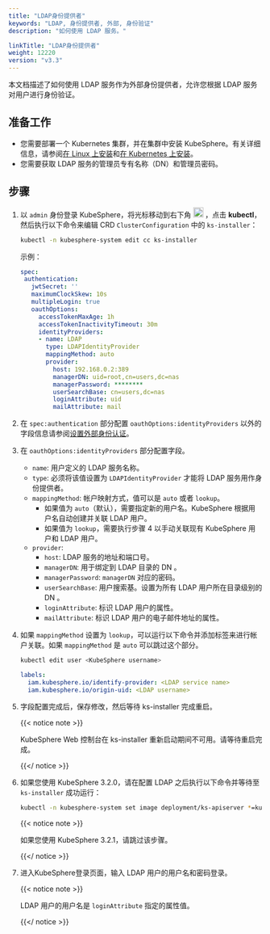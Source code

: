 ```yaml
---
title: "LDAP身份提供者"
keywords: "LDAP, 身份提供者, 外部, 身份验证"
description: "如何使用 LDAP 服务。"

linkTitle: "LDAP身份提供者"
weight: 12220
version: "v3.3"
---
```


本文档描述了如何使用 LDAP 服务作为外部身份提供者，允许您根据 LDAP 服务对用户进行身份验证。

## 准备工作

* 您需要部署一个 Kubernetes 集群，并在集群中安装 KubeSphere。有关详细信息，请参阅[在 Linux 上安装](../../../installing-on-linux/)和[在 Kubernetes 上安装](../../../installing-on-kubernetes/)。
* 您需要获取 LDAP 服务的管理员专有名称（DN）和管理员密码。

## 步骤

1. 以 `admin` 身份登录 KubeSphere，将光标移动到右下角 <img src="/images/docs/v3.x/access-control-and-account-management/external-authentication/set-up-external-authentication/toolbox.png" width="20px" height="20px" alt="icon"> ，点击 **kubectl**，然后执行以下命令来编辑 CRD `ClusterConfiguration` 中的 `ks-installer`：

   ```bash
   kubectl -n kubesphere-system edit cc ks-installer
   ```
   
    示例：

    ```yaml
   spec:
     authentication:
       jwtSecret: ''
       maximumClockSkew: 10s
       multipleLogin: true
       oauthOptions:
         accessTokenMaxAge: 1h
         accessTokenInactivityTimeout: 30m
         identityProviders:
         - name: LDAP
           type: LDAPIdentityProvider
           mappingMethod: auto
           provider:
             host: 192.168.0.2:389
             managerDN: uid=root,cn=users,dc=nas
             managerPassword: ********
             userSearchBase: cn=users,dc=nas
             loginAttribute: uid
             mailAttribute: mail
    ```
   
2. 在 `spec:authentication` 部分配置 `oauthOptions:identityProviders` 以外的字段信息请参阅[设置外部身份认证](../set-up-external-authentication/)。

3. 在 `oauthOptions:identityProviders` 部分配置字段。

   * `name`: 用户定义的 LDAP 服务名称。
   * `type`: 必须将该值设置为 `LDAPIdentityProvider` 才能将 LDAP 服务用作身份提供者。
   * `mappingMethod`: 帐户映射方式，值可以是 `auto` 或者 `lookup`。
      *  如果值为 `auto`（默认），需要指定新的用户名。KubeSphere 根据用户名自动创建并关联 LDAP 用户。
      *  如果值为 `lookup`，需要执行步骤 4 以手动关联现有 KubeSphere 用户和 LDAP 用户。
   * `provider`:
      * `host`: LDAP 服务的地址和端口号。
      * `managerDN`: 用于绑定到 LDAP 目录的 DN 。
      * `managerPassword`: `managerDN` 对应的密码。
      * `userSearchBase`: 用户搜索基。设置为所有 LDAP 用户所在目录级别的 DN 。
      * `loginAttribute`: 标识 LDAP 用户的属性。
      * `mailAttribute`: 标识 LDAP 用户的电子邮件地址的属性。

4. 如果 `mappingMethod` 设置为 `lookup`，可以运行以下命令并添加标签来进行帐户关联。如果 `mappingMethod` 是 `auto` 可以跳过这个部分。

   ```bash
   kubectl edit user <KubeSphere username>
   ```

   ```yaml
   labels:
     iam.kubesphere.io/identify-provider: <LDAP service name>
     iam.kubesphere.io/origin-uid: <LDAP username>
   ```

5. 字段配置完成后，保存修改，然后等待 ks-installer 完成重启。

   {{< notice note >}}
   
   KubeSphere Web 控制台在 ks-installer 重新启动期间不可用。请等待重启完成。

   {{</ notice >}}

6. 如果您使用 KubeSphere 3.2.0，请在配置 LDAP 之后执行以下命令并等待至 `ks-installer` 成功运行：

   ```bash
   kubectl -n kubesphere-system set image deployment/ks-apiserver *=kubesphere/ks-apiserver:v3.2.1
   ```

   {{< notice note >}}

   如果您使用 KubeSphere 3.2.1，请跳过该步骤。

   {{</ notice >}}

7. 进入KubeSphere登录页面，输入 LDAP 用户的用户名和密码登录。

   {{< notice note >}}

   LDAP 用户的用户名是 `loginAttribute` 指定的属性值。

   {{</ notice >}}
